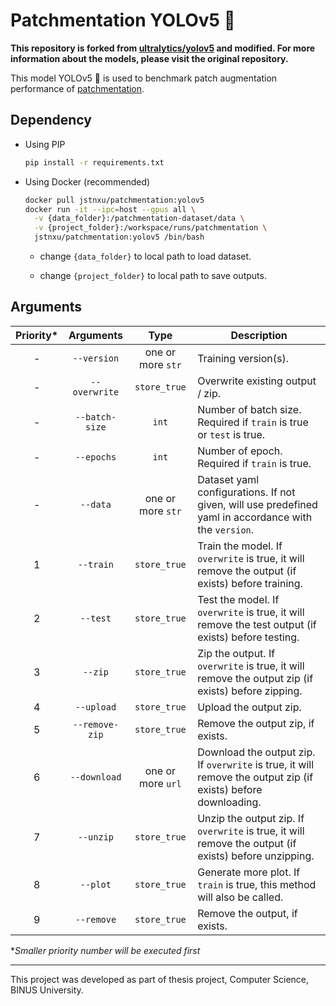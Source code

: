 # Patchmentation YOLOv5 🚀

**This repository is forked from [ultralytics/yolov5](https://github.com/ultralytics/yolov5/) and modified. For more information about the models, please visit the original repository.**

This model YOLOv5 🚀 is used to benchmark patch augmentation performance of [patchmentation](https://github.com/Xu-Justin/patchmentation).

## Dependency

* Using PIP

  ```bash
  pip install -r requirements.txt
  ```

* Using Docker (recommended)
  
  ```bash
  docker pull jstnxu/patchmentation:yolov5
  docker run -it --ipc=host --gpus all \
    -v {data_folder}:/patchmentation-dataset/data \
    -v {project_folder}:/workspace/runs/patchmentation \
    jstnxu/patchmentation:yolov5 /bin/bash
  ```
  
  * change `{data_folder}` to local path to load dataset.

  * change `{project_folder}` to local path to save outputs.

## Arguments

| Priority* |    Arguments   |        Type       | Description                                                                                                    |
|:---------:|:--------------:|:-----------------:|----------------------------------------------------------------------------------------------------------------|
|     -     |   `--version`  | one or more `str` | Training version(s).                                                                                           |
|     -     |  `--overwrite` |    `store_true`   | Overwrite existing output / zip.                                                                               |
|     -     | `--batch-size` |       `int`       | Number of batch size. Required if `train` is true or `test` is true.                                           |
|     -     |   `--epochs`   |       `int`       | Number of epoch. Required if `train` is true.                                                                  |
|     -     |    `--data`    | one or more `str` | Dataset yaml configurations. If not given, will use predefined yaml in accordance with the `version`.          |
|     1     |    `--train`   |    `store_true`   | Train the model. If `overwrite` is true, it will remove the output (if exists) before training.                |
|     2     |    `--test`    |    `store_true`   | Test the model. If `overwrite` is true, it will remove the test output (if exists) before testing.             |
|     3     |     `--zip`    |    `store_true`   | Zip the output. If `overwrite` is true, it will remove the output zip (if exists) before zipping.              |
|     4     |   `--upload`   |    `store_true`   | Upload the output zip.                                                                                         |
|     5     | `--remove-zip` |    `store_true`   | Remove the output zip, if exists.                                                                              |
|     6     |  `--download`  | one or more `url` | Download the output zip. If `overwrite` is true, it will remove the output zip (if exists) before downloading. |
|     7     |    `--unzip`   |    `store_true`   | Unzip the output zip. If `overwrite` is true, it will remove the output (if exists) before unzipping.          |
|     8     |    `--plot`    |    `store_true`   | Generate more plot. If `train` is true, this method will also be called.                                       |
|     9     |   `--remove`   |    `store_true`   | Remove the output, if exists.                                                                                  |

**Smaller priority number will be executed first*

---

This project was developed as part of thesis project, Computer Science, BINUS University.
